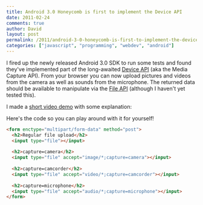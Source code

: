 ```yaml
---
title: Android 3.0 Honeycomb is first to implement the Device API
date: 2011-02-24
comments: true
author: David
layout: post
permalink: /2011/android-3-0-honeycomb-is-first-to-implement-the-device-api
categories: ["javascript", "programming", "webdev", "android"]
---
```

I fired up the newly released Android 3.0 SDK to run some tests and found they've implemented part of the long-awaited [Device API][1] (aka the Media Capture API). From your browser you can now upload pictures and videos from the camera as well as sounds from the microphone. The returned data should be available to manipulate via the [File API][2] (although I haven't yet tested this).

I made a [short video demo][3] with some explanation:



Here's the code so you can play around with it for yourself!

``` html
<form enctype="multipart/form-data" method="post">
  <h2>Regular file upload</h2>
  <input type="file"></input>
  
  <h2>capture=camera</h2>
  <input type="file" accept="image/*;capture=camera"></input>
  
  <h2>capture=camcorder</h2>
  <input type="file" accept="video/*;capture=camcorder"></input>
  
  <h2>capture=microphone</h2>
  <input type="file" accept="audio/*;capture=microphone"></input>
</form>
```

 [1]: http://www.w3.org/2009/dap/
 [2]: http://www.w3.org/TR/FileAPI/
 [3]: http://www.youtube.com/watch?v=L1XqvLOi-3I